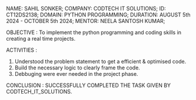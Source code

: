 NAME: SAHIL SONKER;
COMPANY: CODTECH IT SOLUTIONS;
ID: CT12DS2138;
DOMAIN: PYTHON PROGRAMMING;
DURATION: AUGUST 5th 2024 - OCTOBER 5th 2024;
MENTOR: NEELA SANTOSH KUMAR;

OBJECTIVE :
To implement the python programming and coding skills in creating a real time projects.

ACTIVITIES :
1) Understood the problem statement to get a efficient & optimised code.
2) Build the necessary logic to clearly frame the code.
3) Debbuging were ever needed in the project phase.

CONCLUSION :
SUCCESSFULLY COMPLETED THE TASK GIVEN BY CODTECH_IT_SOLUTIONS.    

